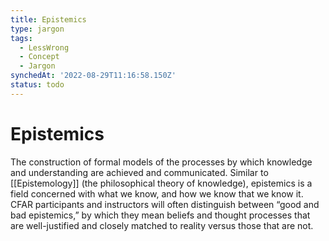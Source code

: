 ```yaml
---
title: Epistemics
type: jargon
tags:
  - LessWrong
  - Concept
  - Jargon
synchedAt: '2022-08-29T11:16:58.150Z'
status: todo
---
```


# Epistemics

The construction of formal models of the processes by which knowledge and understanding are achieved and communicated. Similar to [[Epistemology]] (the philosophical theory of knowledge), epistemics is a field concerned with what we know, and how we know that we know it. CFAR participants and instructors will often distinguish between “good and bad epistemics,” by which they mean beliefs and thought processes that are well-justified and closely matched to reality versus those that are not.

 
